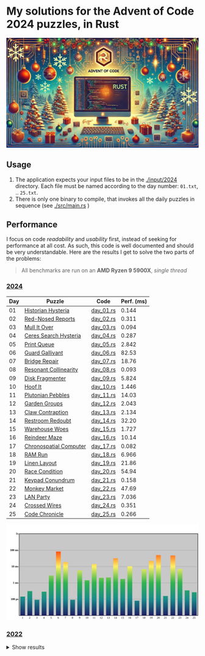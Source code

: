 # My solutions for the Advent of Code 2024 puzzles, in Rust

![AoC in Rust](./AoCRust.jpg)

## Usage

1. The application expects your input files to be in the [./input/2024](./input/2024) directory. Each file must be named according to the day number: `01.txt`, .. `25.txt`.
2. There is only one binary to compile, that invokes all the daily puzzles in sequence (see [./src/main.rs](./src/main.rs) )

## Performance

I focus on code *readability* and *usability* first, instead of seeking for performance at all cost. As such, this code is well documented and should be very understandable.
Here are the results I get to solve the two parts of the problems:

> All benchmarks are run on an **AMD Ryzen 9 5900X**, *single thread*

### [2024](https://adventofcode.com/2024)

| Day | Puzzle                                                         | Code                               | Perf. (ms) |
|-----|----------------------------------------------------------------|------------------------------------|------------|
| 01  | [Historian Hysteria](https://adventofcode.com/2024/day/1)      | [day_01.rs](./src/y2024/day_01.rs) | 0.144      |
| 02  | [Red-Nosed Reports](https://adventofcode.com/2024/day/2)       | [day_02.rs](./src/y2024/day_02.rs) | 0.311      |
| 03  | [Mull It Over](https://adventofcode.com/2024/day/3)            | [day_03.rs](./src/y2024/day_03.rs) | 0.094      |
| 04  | [Ceres Search Hysteria](https://adventofcode.com/2024/day/4)   | [day_04.rs](./src/y2024/day_04.rs) | 0.287      |
| 05  | [Print Queue](https://adventofcode.com/2024/day/5)             | [day_05.rs](./src/y2024/day_05.rs) | 2.842      |
| 06  | [Guard Gallivant](https://adventofcode.com/2024/day/6)         | [day_06.rs](./src/y2024/day_06.rs) | 82.53      |
| 07  | [Bridge Repair](https://adventofcode.com/2024/day/7)           | [day_07.rs](./src/y2024/day_07.rs) | 18.76      |
| 08  | [Resonant Collinearity](https://adventofcode.com/2024/day/8)   | [day_08.rs](./src/y2024/day_08.rs) | 0.093      |
| 09  | [Disk Fragmenter](https://adventofcode.com/2024/day/9)         | [day_09.rs](./src/y2024/day_09.rs) | 5.824      |
| 10  | [Hoof It](https://adventofcode.com/2024/day/10)                | [day_10.rs](./src/y2024/day_10.rs) | 1.446      |
| 11  | [Plutonian Pebbles](https://adventofcode.com/2024/day/11)      | [day_11.rs](./src/y2024/day_11.rs) | 14.03      |
| 12  | [Garden Groups](https://adventofcode.com/2024/day/12)          | [day_12.rs](./src/y2024/day_12.rs) | 2.043      |
| 13  | [Claw Contraption](https://adventofcode.com/2024/day/13)       | [day_13.rs](./src/y2024/day_13.rs) | 2.134      |
| 14  | [Restroom Redoubt](https://adventofcode.com/2024/day/14)       | [day_14.rs](./src/y2024/day_14.rs) | 32.20      |
| 15  | [Warehouse Woes](https://adventofcode.com/2024/day/15)         | [day_15.rs](./src/y2024/day_15.rs) | 1.727      |
| 16  | [Reindeer Maze](https://adventofcode.com/2024/day/16)          | [day_16.rs](./src/y2024/day_16.rs) | 10.14      |
| 17  | [Chronospatial Computer](https://adventofcode.com/2024/day/17) | [day_17.rs](./src/y2024/day_17.rs) | 0.082      |
| 18  | [RAM Run](https://adventofcode.com/2024/day/18)                | [day_18.rs](./src/y2024/day_18.rs) | 6.966      |
| 19  | [Linen Layout](https://adventofcode.com/2024/day/19)           | [day_19.rs](./src/y2024/day_19.rs) | 21.86      |
| 20  | [Race Condition](https://adventofcode.com/2024/day/20)         | [day_20.rs](./src/y2024/day_20.rs) | 54.94      |
| 21  | [Keypad Conundrum](https://adventofcode.com/2024/day/21)       | [day_21.rs](./src/y2024/day_21.rs) | 0.158      |
| 22  | [Monkey Market](https://adventofcode.com/2024/day/22)          | [day_22.rs](./src/y2024/day_22.rs) | 47.69      |
| 23  | [LAN Party](https://adventofcode.com/2024/day/23)              | [day_23.rs](./src/y2024/day_23.rs) | 7.036      |
| 24  | [Crossed Wires](https://adventofcode.com/2024/day/24)          | [day_24.rs](./src/y2024/day_24.rs) | 0.351      |
| 25  | [Code Chronicle](https://adventofcode.com/2024/day/25)         | [day_25.rs](./src/y2024/day_25.rs) | 0.266      |

![](./out/perfo-2024.svg)

### [2022](https://adventofcode.com/2022)

<details>
<summary>Show results</summary>

| Day | Puzzle                                                           | Code                               | Perf. (ms) |
|-----|------------------------------------------------------------------|------------------------------------|------------|
| 01  | [Calorie Counting](https://adventofcode.com/2022/day/1)          | [day_01.rs](./src/y2022/day_01.rs) | 0.086      |
| 02  | [Rock Paper Scissors](https://adventofcode.com/2022/day/2)       | [day_02.rs](./src/y2022/day_02.rs) | 0.088      |
| 03  | [Rucksack Reorganization](https://adventofcode.com/2022/day/3)   | [day_03.rs](./src/y2022/day_03.rs) | 0.070      |
| 04  | [Camp Cleanup](https://adventofcode.com/2022/day/4)              | [day_04.rs](./src/y2022/day_04.rs) | 0.116      |
| 05  | [Supply Stacks](https://adventofcode.com/2022/day/5)             | [day_05.rs](./src/y2022/day_05.rs) | 0.137      |
| 06  | [Tuning Trouble](https://adventofcode.com/2022/day/6)            | [day_06.rs](./src/y2022/day_06.rs) | 0.006      |
| 07  | [No Space Left On Device](https://adventofcode.com/2022/day/7)   | [day_07.rs](./src/y2022/day_07.rs) | 0.057      |
| 08  | [Treetop Tree House](https://adventofcode.com/2022/day/8)        | [day_08.rs](./src/y2022/day_08.rs) | 0.366      |
| 09  | [Rope Bridge](https://adventofcode.com/2022/day/9)               | [day_09.rs](./src/y2022/day_09.rs) | 0.940      |
| 10  | [Cathode-Ray Tube](https://adventofcode.com/2022/day/10)         | [day_10.rs](./src/y2022/day_10.rs) | 0.005      |
| 11  | [Monkey in the Middle](https://adventofcode.com/2022/day/11)     | [day_11.rs](./src/y2022/day_11.rs) | 4.297      |
| 12  | [Hill Climbing Algorithm](https://adventofcode.com/2022/day/12)  | [day_12.rs](./src/y2022/day_12.rs) | 0.257      |
| 13  | [Distress Signal](https://adventofcode.com/2022/day/13)          | [day_13.rs](./src/y2022/day_13.rs) | 0.094      |
| 14  | [Regolith Reservoir](https://adventofcode.com/2022/day/14)       | [day_14.rs](./src/y2022/day_14.rs) | 0.735      |
| 15  | [Beacon Exclusion Zone](https://adventofcode.com/2022/day/15)    | [day_15.rs](./src/y2022/day_15.rs) | 0.107      |
| 16  | [Proboscidea Volcanium](https://adventofcode.com/2022/day/16)    | [day_16.rs](./src/y2022/day_16.rs) | 2.267      |
| 17  | [Pyroclastic Flow](https://adventofcode.com/2022/day/17)         | [day_17.rs](./src/y2022/day_17.rs) | 0.670      |
| 18  | [Boiling Boulders](https://adventofcode.com/2022/day/18)         | [day_18.rs](./src/y2022/day_18.rs) | 0.996      |
| 19  | [Not Enough Minerals](https://adventofcode.com/2022/day/19)      | [day_19.rs](./src/y2022/day_19.rs) | 0.288      |
| 20  | [Grove Positioning System](https://adventofcode.com/2022/day/20) | [day_20.rs](./src/y2022/day_20.rs) | 56.46      |
| 21  | [Monkey Math](https://adventofcode.com/2022/day/21)              | [day_21.rs](./src/y2022/day_21.rs) | 5.766      |
| 22  | [Monkey Map](https://adventofcode.com/2022/day/22)               | [day_22.rs](./src/y2022/day_22.rs) | 0.424      |
| 23  | [Unstable Diffusion](https://adventofcode.com/2022/day/23)       | [day_23.rs](./src/y2022/day_23.rs) | 702.9      |
| 24  | [Blizzard Basin](https://adventofcode.com/2022/day/24)           | [day_24.rs](./src/y2022/day_24.rs) | 54.38      |
| 25  | [Full of Hot Air](https://adventofcode.com/2022/day/25)          | [day_25.rs](./src/y2022/day_25.rs) | 0.015      |


![](./out/perfo-2022.svg)

</details>
